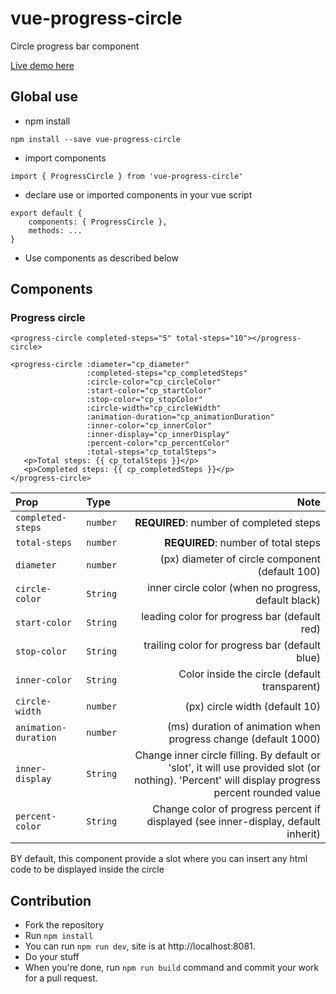 # vue-progress-circle

Circle progress bar component

[Live demo here](https://keiwen.github.io/vue-progress-circle/)

## Global use
- npm install
```
npm install --save vue-progress-circle
```
- import components
```
import { ProgressCircle } from 'vue-progress-circle'
```
- declare use or imported components in your vue script
```
export default {
    components: { ProgressCircle },
    methods: ...
}
```
- Use components as described below

## Components
### Progress circle
```
<progress-circle completed-steps="5" total-steps="10"></progress-circle>
```
```
<progress-circle :diameter="cp_diameter"
                 :completed-steps="cp_completedSteps"
                 :circle-color="cp_circleColor"
                 :start-color="cp_startColor"
                 :stop-color="cp_stopColor"
                 :circle-width="cp_circleWidth"
                 :animation-duration="cp_animationDuration"
                 :inner-color="cp_innerColor"
                 :inner-display="cp_innerDisplay"
                 :percent-color="cp_percentColor"
                 :total-steps="cp_totalSteps">
   <p>Total steps: {{ cp_totalSteps }}</p>
   <p>Completed steps: {{ cp_completedSteps }}</p>
</progress-circle>
```


| Prop | Type | Note
| :--- | :--- | ---: |
| `completed-steps` | `number` | **REQUIRED**: number of completed steps |
| `total-steps` | `number` | **REQUIRED**: number of total steps |
| `diameter` | `number` | (px) diameter of circle component (default 100) |
| `circle-color` | `String` | inner circle color (when no progress, default black) |
| `start-color` | `String` | leading color for progress bar (default red) |
| `stop-color` | `String` | trailing color for progress bar (default blue) |
| `inner-color` | `String` | Color inside the circle (default transparent) |
| `circle-width` | `number` | (px) circle width (default 10) |
| `animation-duration` | `number` | (ms) duration of animation when progress change (default 1000) |
| `inner-display` | `String` | Change inner circle filling. By default or 'slot', it will use provided slot (or nothing). 'Percent' will display progress percent rounded value |
| `percent-color` | `String` | Change color of progress percent if displayed (see inner-display, default inherit) |

BY default, this component provide a slot where you can insert any html code
to be displayed inside the circle

## Contribution
- Fork the repository
- Run `npm install`
- You can run `npm run dev`, site is at http://localhost:8081.
- Do your stuff
- When you're done, run `npm run build` command and commit your work for a pull request.
